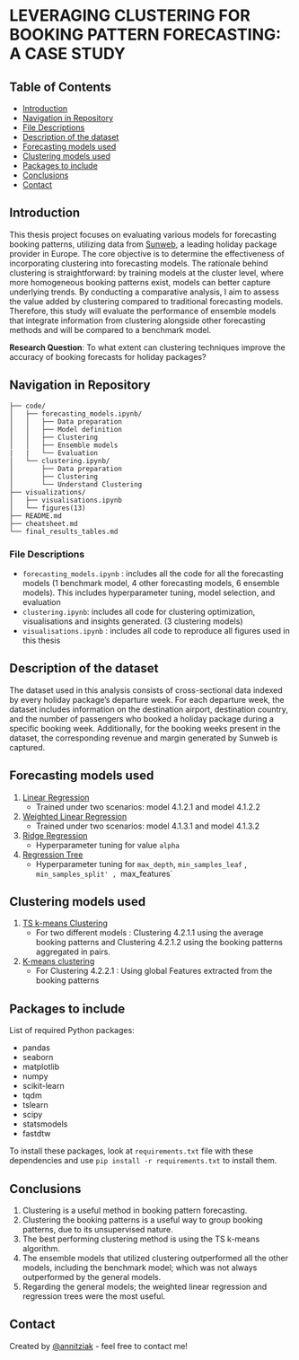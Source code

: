 # LEVERAGING CLUSTERING FOR BOOKING PATTERN FORECASTING: A CASE STUDY

## Table of Contents
* [Introduction](#introduction)
* [Navigation in Repository](#navigation-in-repository)
* [File Descriptions](#file-descriptions)
* [Description of the dataset](#description-of-the-dataset)
* [Forecasting models used](#forecasting-models-used)
* [Clustering models used](#clustering-models-used)
* [Packages to include](#packages-to-include)
* [Conclusions](#conclusions)
* [Contact](#contact)

## Introduction 
This thesis project focuses on evaluating various models for forecasting booking patterns, utilizing data from [Sunweb](https://www.sunweb.nl/), a leading holiday package provider in Europe. The core objective is to determine the effectiveness of incorporating clustering into forecasting models. The rationale behind clustering is straightforward: by training models at the cluster level, where more homogeneous booking patterns exist, models can better capture underlying trends. By conducting a comparative analysis, I aim to assess the value added by clustering compared to traditional forecasting models. Therefore, this study will evaluate the performance of ensemble models that integrate information from clustering alongside other forecasting methods and will be compared to a benchmark model. 

**Research Question**: To what extent can clustering techniques improve the accuracy of booking forecasts for holiday packages?

## Navigation in Repository

```
├── code/
│   ├── forecasting_models.ipynb/
│   │   ├── Data preparation
│   │   ├── Model definition 
│   │   ├── Clustering
│   │   ├── Ensemble models
|   |   └── Evaluation 
│   └── clustering.ipynb/
│       ├── Data preparation
│       ├── Clustering
│       └── Understand Clustering
├── visualizations/
│   ├── visualisations.ipynb
│   └── figures(13)    
├── README.md
├── cheatsheet.md
└── final_results_tables.md
```
### File Descriptions
- `forecasting_models.ipynb` : includes all the code for all the forecasting models (1 benchmark model, 4 other forecasting models, 6 ensemble models). This includes hyperparameter tuning, model selection, and evaluation
- `clustering.ipynb`: includes all code for clustering optimization, visualisations and insights generated. (3 clustering models)
- `visualisations.ipynb` : includes all code to reproduce all figures used in this thesis


## Description of the dataset
The dataset used in this analysis consists of cross-sectional data indexed by every holiday package’s departure week. For each departure week, the dataset includes information on the destination airport, destination country, and the number of passengers who booked a holiday package during a specific booking week. Additionally, for the booking weeks present in the dataset, the corresponding revenue and margin generated by Sunweb is captured.

## Forecasting models used
1. [Linear Regression](https://scikit-learn.org/stable/modules/generated/sklearn.linear_model.LinearRegression.html)
   - Trained under two scenarios: model 4.1.2.1 and model 4.1.2.2
2. [Weighted Linear Regression](https://scikit-learn.org/stable/modules/generated/sklearn.linear_model.LinearRegression.html#sklearn.linear_model.LinearRegression)
   -  Trained under two scenarios: model 4.1.3.1 and model 4.1.3.2
3. [Ridge Regression](https://scikit-learn.org/stable/modules/generated/sklearn.linear_model.Ridge.html)
    - Hyperparameter tuning for value `alpha`
4. [Regression Tree](https://scikit-learn.org/stable/modules/generated/sklearn.tree.DecisionTreeRegressor.html)
   - Hyperparameter tuning for `max_depth`, `min_samples_leaf` , `min_samples_split' , `max_features`


## Clustering models used
1. [TS k-means Clustering](https://tslearn.readthedocs.io/en/stable/gen_modules/clustering/tslearn.clustering.TimeSeriesKMeans.html)
   - For two different models : Clustering 4.2.1.1 using the average booking patterns and Clustering 4.2.1.2 using the booking patterns aggregated in pairs.
2. [K-means clustering](https://scikit-learn.org/stable/modules/generated/sklearn.cluster.KMeans.html) 
   - For Clustering 4.2.2.1 : Using global Features extracted from the booking patterns

## Packages to include
List of required Python packages:
- pandas
- seaborn
- matplotlib
- numpy
- scikit-learn
- tqdm
- tslearn
- scipy
- statsmodels
- fastdtw

To install these packages, look at `requirements.txt` file with these dependencies and use `pip install -r requirements.txt` to install them.

## Conclusions
<ol>
  <li> Clustering is a useful method in booking pattern forecasting. 
  <li> Clustering the booking patterns is a useful way to group booking patterns, due to its unsupervised nature. 
  <li> The best performing clustering method is using the TS k-means algorithm.
  <li> The ensemble models that utilized clustering outperformed all the other models, including the benchmark model; which was not always outperformed by the general models.
  <li> Regarding the general models; the weighted linear regression and regression trees were the most useful.
</ol>

## Contact
Created by [@annitziak](https://github.com/annitziak) - feel free to contact me!
